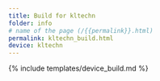 ```yaml
---
title: Build for kltechn
folder: info
# name of the page (/{{permalink}}.html)
permalink: kltechn_build.html
device: kltechn
---
```

{% include templates/device_build.md %}
